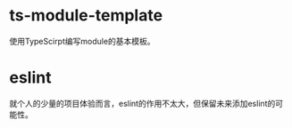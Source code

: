 # ts-module-template
使用TypeScirpt编写module的基本模板。

# eslint
就个人的少量的项目体验而言，eslint的作用不太大，但保留未来添加eslint的可能性。